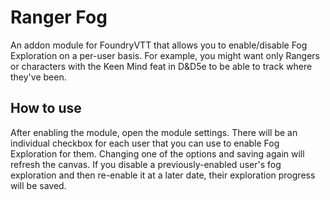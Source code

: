 # Ranger Fog

An addon module for FoundryVTT that allows you to enable/disable Fog Exploration on a per-user basis. For example, you might want only Rangers or characters with the Keen Mind feat in D&D5e to be able to track where they've been.

## How to use

After enabling the module, open the module settings. There will be an individual checkbox for each user that you can use to enable Fog Exploration for them. Changing one of the options and saving again will refresh the canvas. If you disable a previously-enabled user's fog exploration and then re-enable it at a later date, their exploration progress will be saved.